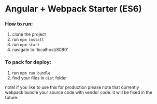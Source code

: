 # Angular + Webpack Starter (ES6)

### How to run:
1. clone the project
2. run `npm install`
3. run `npm start`
4. navigate to 'localhost/8080'

### To pack for deploy:
1. run `npm run bundle`
2. find your files in `dist` folder

note! 
if you like to use this for production please note that
currently webpack bundle your source code with vendor code.
it will be fixed in the future.



   